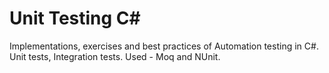 # Unit Testing C#

Implementations, exercises and best practices of Automation testing in C#. Unit tests, Integration tests. Used - Moq and NUnit.
